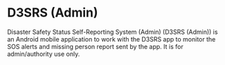 # D3SRS (Admin)
Disaster Safety Status Self-Reporting System (Admin) (D3SRS (Admin)) is an Android mobile application to work with the D3SRS app to monitor the SOS alerts and missing person report sent by the app. It is for admin/authority use only.
